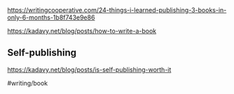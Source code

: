 https://writingcooperative.com/24-things-i-learned-publishing-3-books-in-only-6-months-1b8f743e9e86

https://kadavy.net/blog/posts/how-to-write-a-book

## Self-publishing

https://kadavy.net/blog/posts/is-self-publishing-worth-it

#writing/book 